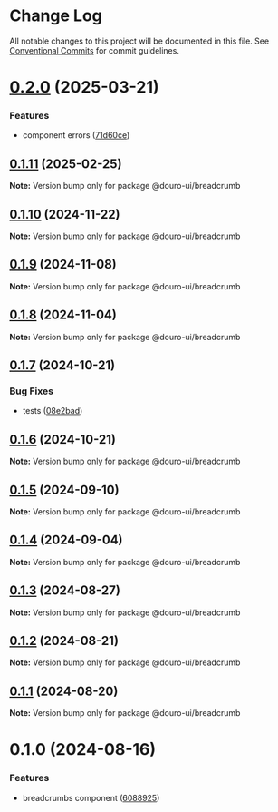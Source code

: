 # Change Log

All notable changes to this project will be documented in this file.
See [Conventional Commits](https://conventionalcommits.org) for commit guidelines.

# [0.2.0](https://github.com/Douro-ui/design-system/compare/@douro-ui/breadcrumb@0.1.11...@douro-ui/breadcrumb@0.2.0) (2025-03-21)

### Features

- component errors ([71d60ce](https://github.com/Douro-ui/design-system/commit/71d60ce528ca2298e385286f1537f025bdd127b5))

## [0.1.11](https://github.com/Douro-ui/design-system/compare/@douro-ui/breadcrumb@0.1.10...@douro-ui/breadcrumb@0.1.11) (2025-02-25)

**Note:** Version bump only for package @douro-ui/breadcrumb

## [0.1.10](https://github.com/Douro-ui/design-system/compare/@douro-ui/breadcrumb@0.1.9...@douro-ui/breadcrumb@0.1.10) (2024-11-22)

**Note:** Version bump only for package @douro-ui/breadcrumb

## [0.1.9](https://github.com/Douro-ui/design-system/compare/@douro-ui/breadcrumb@0.1.8...@douro-ui/breadcrumb@0.1.9) (2024-11-08)

**Note:** Version bump only for package @douro-ui/breadcrumb

## [0.1.8](https://github.com/Douro-ui/design-system/compare/@douro-ui/breadcrumb@0.1.7...@douro-ui/breadcrumb@0.1.8) (2024-11-04)

**Note:** Version bump only for package @douro-ui/breadcrumb

## [0.1.7](https://github.com/Douro-ui/design-system/compare/@douro-ui/breadcrumb@0.1.6...@douro-ui/breadcrumb@0.1.7) (2024-10-21)

### Bug Fixes

- tests ([08e2bad](https://github.com/Douro-ui/design-system/commit/08e2bad07fcebdf8f765123b5d145ed8b3b44fc7))

## [0.1.6](https://github.com/Douro-ui/design-system/compare/@douro-ui/breadcrumb@0.1.5...@douro-ui/breadcrumb@0.1.6) (2024-10-21)

**Note:** Version bump only for package @douro-ui/breadcrumb

## [0.1.5](https://github.com/Douro-ui/design-system/compare/@douro-ui/breadcrumb@0.1.4...@douro-ui/breadcrumb@0.1.5) (2024-09-10)

**Note:** Version bump only for package @douro-ui/breadcrumb

## [0.1.4](https://github.com/Douro-ui/design-system/compare/@douro-ui/breadcrumb@0.1.3...@douro-ui/breadcrumb@0.1.4) (2024-09-04)

**Note:** Version bump only for package @douro-ui/breadcrumb

## [0.1.3](https://github.com/Douro-ui/design-system/compare/@douro-ui/breadcrumb@0.1.2...@douro-ui/breadcrumb@0.1.3) (2024-08-27)

**Note:** Version bump only for package @douro-ui/breadcrumb

## [0.1.2](https://github.com/Douro-ui/design-system/compare/@douro-ui/breadcrumb@0.1.1...@douro-ui/breadcrumb@0.1.2) (2024-08-21)

**Note:** Version bump only for package @douro-ui/breadcrumb

## [0.1.1](https://github.com/Douro-ui/design-system/compare/@douro-ui/breadcrumb@0.1.0...@douro-ui/breadcrumb@0.1.1) (2024-08-20)

**Note:** Version bump only for package @douro-ui/breadcrumb

# 0.1.0 (2024-08-16)

### Features

- breadcrumbs component ([6088925](https://github.com/Douro-ui/design-system/commit/6088925fbab663bf790d83c5c915475fc7bf575c))
